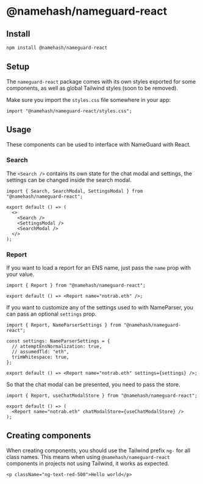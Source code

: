 # @namehash/nameguard-react

## Install

```bash
npm install @namehash/nameguard-react
```

## Setup

The `nameguard-react` package comes with its own styles exported for some components, as well as global Tailwind styles (soon to be removed).

Make sure you import the `styles.css` file somewhere in your app:

```tsx
import "@namehash/nameguard-react/styles.css";
```

## Usage

These components can be used to interface with NameGuard with React.

### Search

The `<Search />` contains its own state for the chat modal and settings, the settings can be changed inside the search modal.

```tsx
import { Search, SearchModal, SettingsModal } from "@namehash/nameguard-react";

export default () => (
  <>
    <Search />
    <SettingsModal />
    <SearchModal />
  </>
);
```

### Report

If you want to load a report for an ENS name, just pass the `name` prop with your value.

```tsx
import { Report } from "@namehash/nameguard-react";

export default () => <Report name="notrab.eth" />;
```

If you want to customize any of the settings used to with NameParser, you can pass an optional `settings` prop.

```tsx
import { Report, NameParserSettings } from "@namehash/nameguard-react";

const settings: NameParserSettings = {
  // attemptEnsNormalization: true,
  // assumedTld: "eth",
  trimWhitespace: true,
};

export default () => <Report name="notrab.eth" settings={settings} />;
```

So that the chat modal can be presented, you need to pass the store.

```tsx
import { Report, useChatModalStore } from "@namehash/nameguard-react";

export default () => (
  <Report name="notrab.eth" chatModalStore={useChatModalStore} />
);
```

## Creating components

When creating components, you should use the Tailwind prefix `ng-` for all class names. This means when using `@namehash/nameguard-react` components in projects not using Tailwind, it works as expected.

```tsx
<p className="ng-text-red-500">Hello world</p>
```
